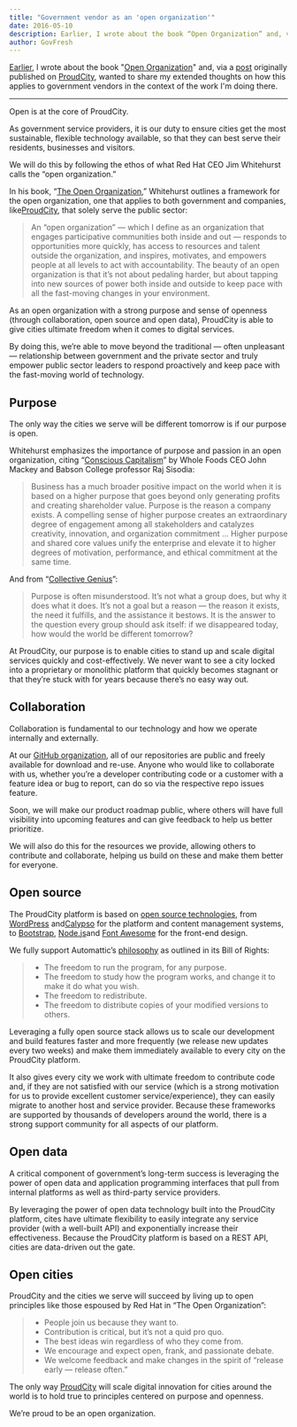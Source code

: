 ```yaml
---
title: "Government vendor as an 'open organization'"
date: 2016-05-10
description: Earlier, I wrote about the book “Open Organization” and, via a post originally published on ProudCity, wanted to share my extended thoughts on how this applies to government vendors in the context of the work I’m doing there.
author: GovFresh
---
```


<a href="http://www.govfresh.com/2016/05/government-open-organization/">Earlier</a>, I wrote about the book "<a href="http://www.govfresh.com/2016/05/government-open-organization/">Open Organization</a>" and, via a <a href="https://proudcity.com/proudcity-open-organization/">post</a> originally published on <a href="https://proudcity.com">ProudCity</a>, wanted to share my extended thoughts on how this applies to government vendors in the context of the work I'm doing there.

---

Open is at the core of ProudCity.

As government service providers, it is our duty to ensure cities get the most sustainable, flexible technology available, so that they can best serve their residents, businesses and visitors.

We will do this by following the ethos of what Red Hat CEO Jim Whitehurst calls the “open organization.”

In his book, “<a href="https://www.redhat.com/en/explore/the-open-organization-book">The Open Organization</a>,” Whitehurst outlines a framework for the open organization, one that applies to both government and companies, like<a href="https://proudcity.com/">ProudCity</a>, that solely serve the public sector:

<blockquote>An “open organization” — which I define as an organization that engages participative communities both inside and out — responds to opportunities more quickly, has access to resources and talent outside the organization, and inspires, motivates, and empowers people at all levels to act with accountability. The beauty of an open organization is that it’s not about pedaling harder, but about tapping into new sources of power both inside and outside to keep pace with all the fast-moving changes in your environment.</blockquote>

As an open organization with a strong purpose and sense of openness (through collaboration, open source and open data), ProudCity is able to give cities ultimate freedom when it comes to digital services.

By doing this, we’re able to move beyond the traditional — often unpleasant — relationship between government and the private sector and truly empower public sector leaders to respond proactively and keep pace with the fast-moving world of technology.

<h2>Purpose</h2>

The only way the cities we serve will be different tomorrow is if our purpose is open.

Whitehurst emphasizes the importance of purpose and passion in an open organization, citing “<a href="http://www.amazon.com/Conscious-Capitalism-Liberating-Heroic-Business/dp/1422144208">Conscious Capitalism</a>” by Whole Foods CEO John Mackey and Babson College professor Raj Sisodia:

<blockquote>Business has a much broader positive impact on the world when it is based on a higher purpose that goes beyond only generating profits and creating shareholder value. Purpose is the reason a company exists. A compelling sense of higher purpose creates an extraordinary degree of engagement among all stakeholders and catalyzes creativity, innovation, and organization commitment … Higher purpose and shared core values unify the enterprise and elevate it to higher degrees of motivation, performance, and ethical commitment at the same time.</blockquote>

And from “<a href="http://www.amazon.com/Collective-Genius-Practice-Leading-Innovation/dp/1422130029">Collective Genius</a>”:

<blockquote>Purpose is often misunderstood. It’s not what a group does, but why it does what it does. It’s not a goal but a reason — the reason it exists, the need it fulfills, and the assistance it bestows. It is the answer to the question every group should ask itself: if we disappeared today, how would the world be different tomorrow?</blockquote>

At ProudCity, our purpose is to enable cities to stand up and scale digital services quickly and cost-effectively. We never want to see a city locked into a proprietary or monolithic platform that quickly becomes stagnant or that they’re stuck with for years because there’s no easy way out.

<h2>Collaboration</h2>

Collaboration is fundamental to our technology and how we operate internally and externally.

At our <a href="https://github.com/proudcity">GitHub organization</a>, all of our repositories are public and freely available for download and re-use. Anyone who would like to collaborate with us, whether you’re a developer contributing code or a customer with a feature idea or bug to report, can do so via the respective repo issues feature.

Soon, we will make our product roadmap public, where others will have full visibility into upcoming features and can give feedback to help us better prioritize.

We will also do this for the resources we provide, allowing others to contribute and collaborate, helping us build on these and make them better for everyone.

<h2>Open source</h2>

The ProudCity platform is based on <a href="https://proudcity.com/tech">open source technologies</a>, from <a href="https://wordpress.org/">WordPress</a> and<a href="https://developer.wordpress.com/calypso/">Calypso</a> for the platform and content management systems, to <a href="http://getbootstrap.com/">Bootstrap</a>, <a href="https://nodejs.org/en/">Node.js</a>and <a href="https://fortawesome.github.io/Font-Awesome/">Font Awesome</a> for the front-end design.

We fully support Automattic’s <a href="https://wordpress.org/about/philosophy/">philosophy</a> as outlined in its Bill of Rights:

<blockquote>
<ul>
 	<li>The freedom to run the program, for any purpose.</li>
 	<li>The freedom to study how the program works, and change it to make it do what you wish.</li>
 	<li>The freedom to redistribute.</li>
 	<li>The freedom to distribute copies of your modified versions to others.</li>
</ul>
</blockquote>

Leveraging a fully open source stack allows us to scale our development and build features faster and more frequently (we release new updates every two weeks) and make them immediately available to every city on the ProudCity platform.

It also gives every city we work with ultimate freedom to contribute code and, if they are not satisfied with our service (which is a strong motivation for us to provide excellent customer service/experience), they can easily migrate to another host and service provider. Because these frameworks are supported by thousands of developers around the world, there is a strong support community for all aspects of our platform.

<h2>Open data</h2>

A critical component of government’s long-term success is leveraging the power of open data and application programming interfaces that pull from internal platforms as well as third-party service providers.

By leveraging the power of open data technology built into the ProudCity platform, cites have ultimate flexibility to easily integrate any service provider (with a well-built API) and exponentially increase their effectiveness. Because the ProudCity platform is based on a REST API, cities are data-driven out the gate.

<h2>Open cities</h2>

ProudCity and the cities we serve will succeed by living up to open principles like those espoused by Red Hat in “The Open Organization”:

<blockquote>
<ul>
 	<li>People join us because they want to.</li>
 	<li>Contribution is critical, but it’s not a quid pro quo.</li>
 	<li>The best ideas win regardless of who they come from.</li>
 	<li>We encourage and expect open, frank, and passionate debate.</li>
 	<li>We welcome feedback and make changes in the spirit of “release early — release often.”</li>
</ul>
</blockquote>

The only way <a href="https://proudcity.com">ProudCity</a> will scale digital innovation for cities around the world is to hold true to principles centered on purpose and openness.

We’re proud to be an open organization.
